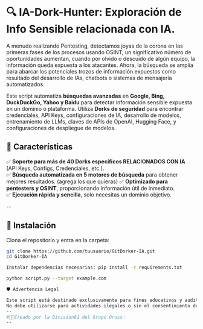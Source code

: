 # 🔍 IA-Dork-Hunter: Exploración de Info Sensible relacionada con IA.

A menudo realizando Pentesting, detectamos joyas de la corona en las primeras fases de los procesos usando OSINT, un significativo número de oportunidades aumentan, cuando por olvido o descuido de algún equipo, la información queda expuesta a los atacantes.  Ahora, la búsqueda se amplía para abarcar los potenciales trozos de información expuestos como resultado del desarrollo de IAs, chatbots o sistemas de mensajería automatizados.

Este script automatiza **búsquedas avanzadas** en **Google, Bing, DuckDuckGo, Yahoo y Baidu** para detectar información sensible expuesta en un dominio o plataforma. Utiliza **Dorks de seguridad** para encontrar credenciales, API Keys, configuraciones de IA, desarrollo de modelos, entrenamiento de LLMs, claves de APIs de OpenAI, Hugging Face, y configuraciones de despliegue de modelos.


## 🚀 Características

✅ **Soporte para más de 40 Dorks específicos RELACIONADOS CON IA** (API Keys, Configs, Credenciales, etc.).  
✅ **Búsqueda automatizada en 5 motores de búsqueda** para obtener mejores resultados.  (agrega los que quieras) 
✅ **Optimizado para pentesters y OSINT**, proporcionando información útil de inmediato.  
✅ **Ejecución rápida y sencilla**, solo necesitas un dominio objetivo.  

--

## 📌 Instalación

Clona el repositorio y entra en la carpeta:

```bash
git clone https://github.com/tuusuario/GitDorker-IA.git
cd GitDorker-IA

Instalar dependencias necesarias: pip install -r requirements.txt

python script.py --target example.com

🛡️ Advertencia Legal

Este script está destinado exclusivamente para fines educativos y auditorías de seguridad con autorización.
No debe utilizarse para actividades ilegales o sin el consentimiento del propietario del dominio.
--
#👨‍💻Creado por la Division81 del Grupo Oruss💡
--

